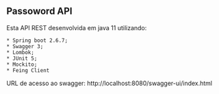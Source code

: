 ## Passoword API

Esta API REST desenvolvida em java 11 utilizando:
    
    * Spring boot 2.6.7;
    * Swagger 3;
    * Lombok;
    * JUnit 5;
    * Mockito; 
    * Feing Client

URL de acesso ao swagger: http://localhost:8080/swagger-ui/index.html
